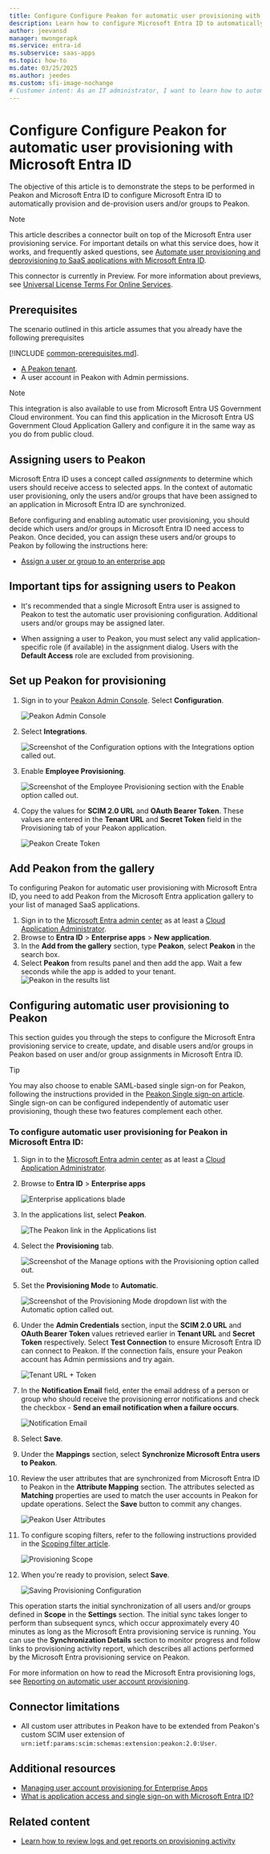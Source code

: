 ```yaml
---
title: Configure Configure Peakon for automatic user provisioning with Microsoft Entra ID
description: Learn how to configure Microsoft Entra ID to automatically provision and de-provision user accounts to Peakon .
author: jeevansd
manager: mwongerapk
ms.service: entra-id
ms.subservice: saas-apps
ms.topic: how-to
ms.date: 03/25/2025
ms.author: jeedes
ms.custom: sfi-image-nochange
# Customer intent: As an IT administrator, I want to learn how to automatically provision and deprovision user accounts from Microsoft Entra ID to Peakon so that I can streamline the user management process and ensure that users have the appropriate access to Peakon.
---
```


# Configure Configure Peakon for automatic user provisioning with Microsoft Entra ID

The objective of this article is to demonstrate the steps to be performed in Peakon  and Microsoft Entra ID to configure Microsoft Entra ID to automatically provision and de-provision users and/or groups to Peakon.

> [!NOTE]
>  This article describes a connector built on top of the Microsoft Entra user provisioning service. For important details on what this service does, how it works, and frequently asked questions, see [Automate user provisioning and deprovisioning to SaaS applications with Microsoft Entra ID](~/identity/app-provisioning/user-provisioning.md).
>
> This connector is currently in Preview. For more information about previews, see [Universal License Terms For Online Services](https://www.microsoft.com/licensing/terms/product/ForOnlineServices/all).

## Prerequisites

The scenario outlined in this article assumes that you already have the following prerequisites

[!INCLUDE [common-prerequisites.md](~/identity/saas-apps/includes/common-prerequisites.md)].
* [A Peakon tenant](https://www.workday.com/en-us/products/employee-voice/overview.html).
* A user account in Peakon  with Admin permissions.

> [!NOTE]
> This integration is also available to use from Microsoft Entra US Government Cloud environment. You can find this application in the Microsoft Entra US Government Cloud Application Gallery and configure it in the same way as you do from public cloud.

## Assigning users to Peakon

Microsoft Entra ID uses a concept called *assignments* to determine which users should receive access to selected apps. In the context of automatic user provisioning, only the users and/or groups that have been assigned to an application in Microsoft Entra ID are synchronized.

Before configuring and enabling automatic user provisioning, you should decide which users and/or groups in Microsoft Entra ID need access to Peakon. Once decided, you can assign these users and/or groups to Peakon by following the instructions here:

* [Assign a user or group to an enterprise app](~/identity/enterprise-apps/assign-user-or-group-access-portal.md)

## Important tips for assigning users to Peakon 

* It's recommended that a single Microsoft Entra user is assigned to Peakon  to test the automatic user provisioning configuration. Additional users and/or groups may be assigned later.

* When assigning a user to Peakon, you must select any valid application-specific role (if available) in the assignment dialog. Users with the **Default Access** role are excluded from provisioning.

## Set up Peakon for provisioning

1.  Sign in to your [Peakon Admin Console](https://app.Peakon.com/login). Select **Configuration**. 

	![Peakon Admin Console](media/Peakon-provisioning-tutorial/Peakon-admin-configuration.png)

2. 	Select **Integrations**.
	
	![Screenshot of the Configuration options with the Integrations option called out.](media/Peakon-provisioning-tutorial/Peakon-select-integration.png)

3.	Enable **Employee Provisioning**.

	![Screenshot of the Employee Provisioning section with the Enable option called out.](media/Peakon-provisioning-tutorial/peakon05.png)

4.	Copy the values for **SCIM 2.0 URL** and **OAuth Bearer Token**. These values are entered in the **Tenant URL** and **Secret Token** field in the Provisioning tab of your Peakon application.

	![Peakon Create Token](media/Peakon-provisioning-tutorial/peakon04.png)

## Add Peakon from the gallery

To configuring Peakon  for automatic user provisioning with Microsoft Entra ID, you need to add Peakon  from the Microsoft Entra application gallery to your list of managed SaaS applications.

1. Sign in to the [Microsoft Entra admin center](https://entra.microsoft.com) as at least a [Cloud Application Administrator](~/identity/role-based-access-control/permissions-reference.md#cloud-application-administrator).
1. Browse to **Entra ID** > **Enterprise apps** > **New application**.
1. In the **Add from the gallery** section, type **Peakon**, select **Peakon** in the search box.
1. Select **Peakon** from results panel and then add the app. Wait a few seconds while the app is added to your tenant.
	![Peakon  in the results list](common/search-new-app.png)

## Configuring automatic user provisioning to Peakon 

This section guides you through the steps to configure the Microsoft Entra provisioning service to create, update, and disable users and/or groups in Peakon  based on user and/or group assignments in Microsoft Entra ID.

> [!TIP]
> You may also choose to enable SAML-based single sign-on for Peakon, following the instructions provided in the [Peakon Single sign-on  article](peakon-tutorial.md). Single sign-on can be configured independently of automatic user provisioning, though these two features complement each other.

<a name='to-configure-automatic-user-provisioning-for-peakon--in-azure-ad'></a>

### To configure automatic user provisioning for Peakon  in Microsoft Entra ID:

1. Sign in to the [Microsoft Entra admin center](https://entra.microsoft.com) as at least a [Cloud Application Administrator](~/identity/role-based-access-control/permissions-reference.md#cloud-application-administrator).
1. Browse to **Entra ID** > **Enterprise apps**

	![Enterprise applications blade](common/enterprise-applications.png)

1. In the applications list, select **Peakon**.

	![The Peakon  link in the Applications list](common/all-applications.png)

3. Select the **Provisioning** tab.

	![Screenshot of the Manage options with the Provisioning option called out.](common/provisioning.png)

4. Set the **Provisioning Mode** to **Automatic**.

	![Screenshot of the Provisioning Mode dropdown list with the Automatic option called out.](common/provisioning-automatic.png)

5. Under the **Admin Credentials** section, input the **SCIM 2.0 URL** and **OAuth Bearer Token** values retrieved earlier in **Tenant URL** and **Secret Token** respectively. Select **Test Connection** to ensure Microsoft Entra ID can connect to Peakon. If the connection fails, ensure your Peakon account has Admin permissions and try again.

	![Tenant URL + Token](common/provisioning-testconnection-tenanturltoken.png)

7. In the **Notification Email** field, enter the email address of a person or group who should receive the provisioning error notifications and check the checkbox - **Send an email notification when a failure occurs**.

	![Notification Email](common/provisioning-notification-email.png)

8. Select **Save**.

9. Under the **Mappings** section, select **Synchronize Microsoft Entra users to Peakon**.

10. Review the user attributes that are synchronized from Microsoft Entra ID to Peakon  in the **Attribute Mapping** section. The attributes selected as **Matching** properties are used to match the user accounts in Peakon  for update operations. Select the **Save** button to commit any changes.

	![Peakon User Attributes](media/Peakon-provisioning-tutorial/Peakon-user-attributes.png)

12. To configure scoping filters, refer to the following instructions provided in the 		[Scoping filter  article](~/identity/app-provisioning/define-conditional-rules-for-provisioning-user-accounts.md).
	
	![Provisioning Scope](common/provisioning-scope.png)

15. When you're ready to provision, select **Save**.

	![Saving Provisioning Configuration](common/provisioning-configuration-save.png)

This operation starts the initial synchronization of all users and/or groups defined in **Scope** in the **Settings** section. The initial sync takes longer to perform than subsequent syncs, which occur approximately every 40 minutes as long as the Microsoft Entra provisioning service is running. You can use the **Synchronization Details** section to monitor progress and follow links to provisioning activity report, which describes all actions performed by the Microsoft Entra provisioning service on Peakon.

For more information on how to read the Microsoft Entra provisioning logs, see [Reporting on automatic user account provisioning](~/identity/app-provisioning/check-status-user-account-provisioning.md).

## Connector limitations

* All custom user attributes in Peakon have to be extended from Peakon's custom SCIM user extension of `urn:ietf:params:scim:schemas:extension:peakon:2.0:User`.

## Additional resources

* [Managing user account provisioning for Enterprise Apps](~/identity/app-provisioning/configure-automatic-user-provisioning-portal.md)
* [What is application access and single sign-on with Microsoft Entra ID?](~/identity/enterprise-apps/what-is-single-sign-on.md)
## Related content

* [Learn how to review logs and get reports on provisioning activity](~/identity/app-provisioning/check-status-user-account-provisioning.md)
